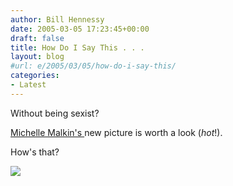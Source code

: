 ```yaml
---
author: Bill Hennessy
date: 2005-03-05 17:23:45+00:00
draft: false
title: How Do I Say This . . .
layout: blog
#url: e/2005/03/05/how-do-i-say-this/
categories:
- Latest
---
```


Without being sexist?




[Michelle Malkin's ](https://michellemalkin.com/)new picture is worth a look (_hot_!). 




How's that?

![](https://blog.billhennessy.com/aggbug.aspx?PostID=1299)

